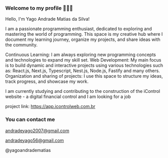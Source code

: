 ### Welcome to my profile 💙👨‍🎓

Hello, I'm Yago Andrade Matias da Silva!

I am a passionate programming enthusiast, dedicated to exploring and mastering the world of programming. This space is my creative hub where I document my learning journey, organize my projects, and share ideas with the community.

Continuous Learning: I am always exploring new programming concepts and technologies to expand my skill set.
Web Development: My main focus is to build dynamic and interactive projects using various technologies such as: React.js, Next.js, Typescript, Nest.js, Node.js, Fastify and many others.
Organization and sharing of projects: I use this space to structure my ideas, track progress, and showcase my work.

I am currently studying and contributing to the construction of the iControl website - a digital financial control and I am looking for a job

project link: https://app.icontrolweb.com.br

### You can contact me

andradeyago2007@gmail.com

andradeyago56@gmail.com

@yagoandradematias
